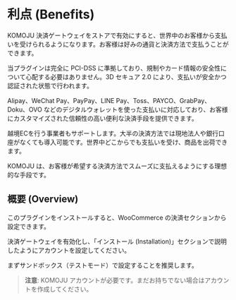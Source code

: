# 利点 (Benefits)

KOMOJU 決済ゲートウェイをストアで有効にすると、世界中のお客様から支払いを受けられるようになります。お客様は好みの通貨と決済方法で支払うことができます。

当プラグインは完全に PCI-DSS に準拠しており、規制やカード情報の安全性について心配する必要はありません。3D セキュア 2.0 により、支払いが安全かつ認証された状態で行われます。

Alipay、WeChat Pay、PayPay、LINE Pay、Toss、PAYCO、GrabPay、Doku、OVO などのデジタルウォレットを使った支払いに対応しており、お客様にカスタマイズされた信頼性の高い便利な決済手段を提供できます。

越境ECを行う事業者もサポートします。大半の決済方法では現地法人や銀行口座がなくても導入可能です。世界中どこからでも支払いを受け、商品を出荷できます。

KOMOJU は、お客様が希望する決済方法でスムーズに支払えるようにする理想的な手段です。

## 概要 (Overview)

このプラグインをインストールすると、WooCommerce の決済セクションから設定できます。

決済ゲートウェイを有効化し、「インストール (Installation)」セクションで説明したようにアカウントを設定してください。

まずサンドボックス（テストモード）で設定することを推奨します。

> **注意**: KOMOJU アカウントが必要です。まだお持ちでない場合はアカウントを作成してください。